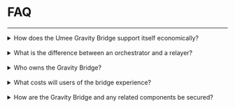 # FAQ

****

<details><summary>How does the Umee Gravity Bridge support itself economically?</summary>

_Each relayer gets a reward when they successfully relay transactions across blockchains. They estimate if the batch or a relaying transaction is going to be profitable by comparing Ethereum’s fees and the batch’s reward (fees paid by users)._

</details>

<br>

<details><summary>What is the difference between an orchestrator and a relayer?</summary>

_Relayers compete to be the first in relaying a profitable batch. Orchestrators validate and sign batched transactions._

</details>

<br>

<details><summary>Who owns the Gravity Bridge?</summary>

_Umee’s Gravity Bridge is completely decentralized and is operated by the Umee validator set._

</details>

<br>

<details><summary>What costs will users of the bridge experience?</summary>

_Costs on the Gravity Bridge are as minimal as they can get. Transactions going from Umee to Ethereum are grouped in batches of up to 100 transactions, meaning they share the costs. Going from Ethereum to Umee they only pay for the cost of executing sendToCosmos. In both cases cost is highly tied to the price of Ethereum._

</details>

<br>

<details><summary>How are the Gravity Bridge and any related components be secured?</summary>

_The Gravity contract is basically a multisig wallet that’s managed by Umee’s validator set. The Gravity Bridge design benefits from its simplicity and less dependencies._

</details>
